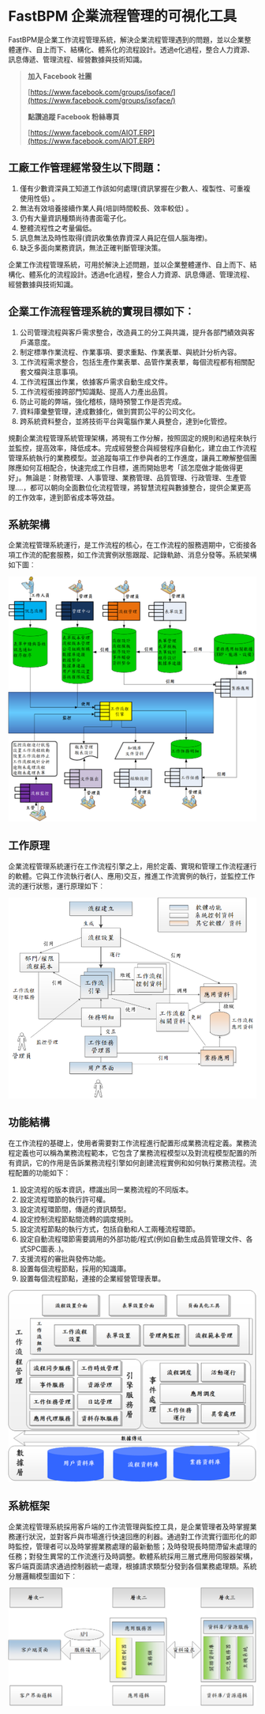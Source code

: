 # FastBPM 企業流程管理的可視化工具

FastBPM是企業工作流程管理系統，解決企業流程管理遇到的問題，並以企業整體運作、自上而下、結構化、體系化的流程設計。透過e化過程，整合人力資源、訊息傳遞、管理流程、經營數據與技術知識。

> **加入 Facebook 社團**
>
> [https://www.facebook.com/groups/isoface/](https://www.facebook.com/groups/isoface/)
> 
> **點讚追蹤 Facebook 粉絲專頁**
> 
> [https://www.facebook.com/AIOT.ERP](https://www.facebook.com/AIOT.ERP)


## **工廠工作管理經常發生以下問題：**

1. 僅有少數資深員工知道工作該如何處理(資訊掌握在少數人、複製性、可重複使用性低) 。
2. 無法有效培養接續作業人員(培訓時間較長、效率較低) 。
3. 仍有大量資訊種類尚待書面電子化。
4. 整體流程性之考量偏低。
5. 訊息無法及時性取得(資訊收集依靠資深人員記在個人腦海裡)。
6. 缺乏多面向業務資訊，無法正確判斷管理決策。

企業工作流程管理系統，可用於解決上述問題，並以企業整體運作、自上而下、結構化、體系化的流程設計。透過e化過程，整合人力資源、訊息傳遞、管理流程、經營數據與技術知識。

## **企業工作流程管理系統的實現目標如下︰**

1. 公司管理流程與客戶需求整合，改造員工的分工與共識，提升各部門績效與客戶滿意度。
2. 制定標準作業流程、作業事項、要求重點、作業表單、與統計分析內容。
3. 工作流程需求整合，包括生產作業表單、品管作業表單，每個流程都有相關配套文檔與注意事項。
4. 工作流程匯出作業，依據客戶需求自動生成文件。
5. 工作流程銜接跨部門知識點、提高人力產出品質。
6. 防止可能的弊端，強化稽核，隨時預警工作是否完成。
7. 資料庫彙整管理，達成數據化，做到賞罰公平的公司文化。
8. 跨系統資料整合，並將技術平台與電腦作業人員整合，達到e化管控。

規劃企業流程管理系統管理架構，將現有工作分解，按照固定的規則和過程來執行並監控，提高效率，降低成本。完成經營整合與經營程序自動化，建立由工作流程管理系統執行的業務模型。並追蹤每項工作參與者的工作進度，讓員工瞭解整個團隊應如何互相配合，快速完成工作目標，進而開始思考「該怎麼做才能做得更好」。無論是：財務管理、人事管理、業務管理、品質管理、行政管理、生產管理....，都可以朝向全面數位化流程管理，將智慧流程與數據整合，提供企業更高的工作效率，達到節省成本等效益。

## **系統架構**

企業流程管理系統運行，是工作流程的核心，在工作流程的服務週期中，它銜接各項工作流的配套服務，如工作流實例狀態跟蹤、記錄軌跡、消息分發等。系統架構如下圖︰

![](./images/bpm_01.png)

## 工作原理

企業流程管理系統運行在工作流程引擎之上，用於定義、實現和管理工作流程運行的軟體。它與工作流執行者(人、應用)交互，推進工作流實例的執行，並監控工作流的運行狀態，運行原理如下︰

![](./images/bpm_02.png)

## 功能結構

在工作流程的基礎上，使用者需要對工作流程進行配置形成業務流程定義。業務流程定義也可以稱為業務流程範本，它包含了業務流程模型以及對流程模型配置的所有資訊，它的作用是告訴業務流程引擎如何創建流程實例和如何執行業務流程。流程配置的功能如下：

1. 設定流程的版本資訊，標識出同一業務流程的不同版本。
2. 設定流程環節的執行許可權。
3. 設定流程環節間，傳遞的資訊類型。
4. 設定控制流程節點間流轉的調度規則。
5. 設定流程節點的執行方式，包括自動和人工兩種流程環節。
6. 設定自動流程環節需要調用的外部功能/程式(例如自動生成品質管理文件、各式SPC圖表..)。
7. 支援流程的審批與發佈功能。
8. 設置每個流程節點，採用的知識庫。
9. 設置每個流程節點，連接的企業經營管理表單。

![](./images/bpm_03.png)

## 系統框架

企業流程管理系統採用客戶端的工作流管理與監控工具，是企業管理者及時掌握業務運行狀況，並對客戶與市場進行快速回應的利器。通過對工作流實行圖形化的即時監控，管理者可以及時掌握業務處理的最新動態；及時發現長時間滯留未處理的任務；對發生異常的工作流進行及時調整。軟體系統採用三層式應用伺服器架構，客戶端頁面請求通過控制器統一處理，根據請求類型分發到各個業務處理類。系統分層邏輯模型圖如下︰

![](./images/bpm_04.png)